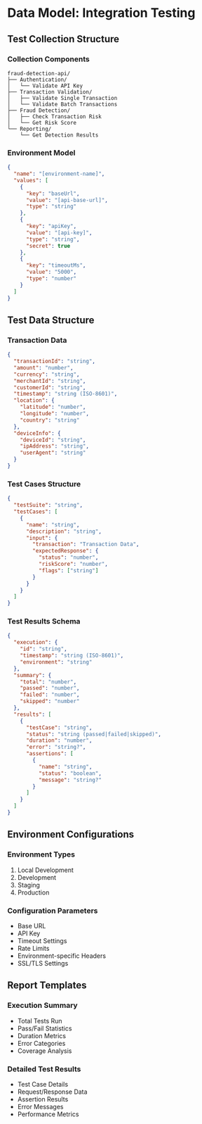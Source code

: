 # Data Model: Integration Testing

## Test Collection Structure

### Collection Components
```
fraud-detection-api/
├── Authentication/
│   └── Validate API Key
├── Transaction Validation/
│   ├── Validate Single Transaction
│   └── Validate Batch Transactions
├── Fraud Detection/
│   ├── Check Transaction Risk
│   └── Get Risk Score
└── Reporting/
    └── Get Detection Results
```

### Environment Model
```json
{
  "name": "[environment-name]",
  "values": [
    {
      "key": "baseUrl",
      "value": "[api-base-url]",
      "type": "string"
    },
    {
      "key": "apiKey",
      "value": "[api-key]",
      "type": "string",
      "secret": true
    },
    {
      "key": "timeoutMs",
      "value": "5000",
      "type": "number"
    }
  ]
}
```

## Test Data Structure

### Transaction Data
```json
{
  "transactionId": "string",
  "amount": "number",
  "currency": "string",
  "merchantId": "string",
  "customerId": "string",
  "timestamp": "string (ISO-8601)",
  "location": {
    "latitude": "number",
    "longitude": "number",
    "country": "string"
  },
  "deviceInfo": {
    "deviceId": "string",
    "ipAddress": "string",
    "userAgent": "string"
  }
}
```

### Test Cases Structure
```json
{
  "testSuite": "string",
  "testCases": [
    {
      "name": "string",
      "description": "string",
      "input": {
        "transaction": "Transaction Data",
        "expectedResponse": {
          "status": "number",
          "riskScore": "number",
          "flags": ["string"]
        }
      }
    }
  ]
}
```

### Test Results Schema
```json
{
  "execution": {
    "id": "string",
    "timestamp": "string (ISO-8601)",
    "environment": "string"
  },
  "summary": {
    "total": "number",
    "passed": "number",
    "failed": "number",
    "skipped": "number"
  },
  "results": [
    {
      "testCase": "string",
      "status": "string (passed|failed|skipped)",
      "duration": "number",
      "error": "string?",
      "assertions": [
        {
          "name": "string",
          "status": "boolean",
          "message": "string?"
        }
      ]
    }
  ]
}
```

## Environment Configurations

### Environment Types
1. Local Development
2. Development
3. Staging
4. Production

### Configuration Parameters
- Base URL
- API Key
- Timeout Settings
- Rate Limits
- Environment-specific Headers
- SSL/TLS Settings

## Report Templates

### Execution Summary
- Total Tests Run
- Pass/Fail Statistics
- Duration Metrics
- Error Categories
- Coverage Analysis

### Detailed Test Results
- Test Case Details
- Request/Response Data
- Assertion Results
- Error Messages
- Performance Metrics